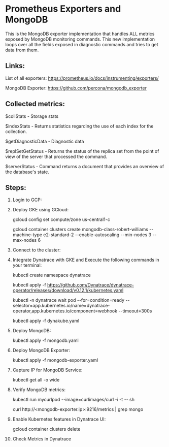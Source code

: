# Prometheus Exporters and MongoDB
This is the MongoDB exporter implementation that handles ALL metrics exposed by MongoDB monitoring commands. This new implementation loops over all the fields exposed in diagnostic commands and tries to get data from them.

## Links:

List of all exporters: https://prometheus.io/docs/instrumenting/exporters/

MongoDB Exporter: https://github.com/percona/mongodb_exporter

## Collected metrics:
$collStats - Storage stats

$indexStats - Returns statistics regarding the use of each index for the collection. 

$getDiagnosticData - Diagnostic data

$replSetGetStatus - Returns the status of the replica set from the point of view of the server that processed the command.

$serverStatus - Command returns a document that provides an overview of the database's state. 


## Steps:

1.	Login to GCP:
   
2.	Deploy GKE using GCloud:

    gcloud config set compute/zone us-central1-c

    gcloud container clusters create mongodb-class-robert-williams --machine-type e2-standard-2 --enable-autoscaling --min-nodes 3 --max-nodes 6

3.	Connect to the cluster:
  
4. 	Integrate Dynatrace with GKE and Execute the following commands in your terminal:
    
     kubectl create namespace dynatrace
   	
   	 kubectl apply -f https://github.com/Dynatrace/dynatrace-operator/releases/download/v0.12.1/kubernetes.yaml
   	
     kubectl -n dynatrace wait pod --for=condition=ready --selector=app.kubernetes.io/name=dynatrace-operator,app.kubernetes.io/component=webhook --timeout=300s

   	 kubectl apply -f dynakube.yaml
   	
5.	Deploy MongoDB:

  	 kubectl apply -f mongodb.yaml

6.  Deploy MongoDB Exporter:

     kubectl apply -f mongodb-exporter.yaml
    
7.	Capture IP for MongoDB Service:

     kubectl get all -o wide
  	
8.	Verify MongoDB metrics:

  	 kubectl run mycurlpod --image=curlimages/curl -i -t -- sh
  	
     curl http://<mongodb-exporter.ip>:9216/metrics | grep mongo
  	
9.	Enable Kubernetes features in Dynatrace UI:


  	gcloud container clusters delete <cluster-name>
  	 

11.	Check Metrics in Dynatrace


